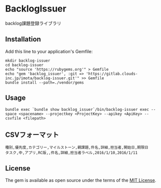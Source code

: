 # BacklogIssuer

backlog課題登録ライブラリ

## Installation

Add this line to your application's Gemfile:

```
mkdir backlog-issuer
cd backlog-issuer
echo "source 'https://rubygems.org'" > Gemfile
echo "gem 'backlog_issuer', :git => 'https://gitlab.clouds-inc.jp/imota/backlog-issuer.git'" >> Gemfile
bundle install --path=./vendor/gems
```

## Usage

```
bundle exec `bundle show backlog_issuer`/bin/backlog-issuer exec --space <spacename> --projectkey <ProjectKey> --apikey <ApiKey> --csvfile <filepath>
```

## CSVフォーマット

```
種別,優先度,カテゴリー,マイルストーン,親課題,件名,詳細,担当者,開始日,期限日
タスク,中,アプリ,RC版,,件名,詳細,担当者ラベル,2016/1/10,2016/1/11
```

## License

The gem is available as open source under the terms of the [MIT License](http://opensource.org/licenses/MIT).


